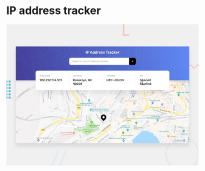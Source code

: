 #  IP address tracker

![Design preview for the IP address tracker coding challenge](./design/desktop-preview.jpg)
